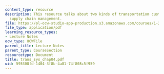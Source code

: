 ```yaml
---
content_type: resource
description: This resource talks about two kinds of transportation customers, and
  supply chain management.
file: https://ol-ocw-studio-app-production.s3.amazonaws.com/courses/1-221j-transportation-systems-fall-2004/595308fd14043f8b4a8174f808c5f959_trans_sys_chap04.pdf
file_type: application/pdf
learning_resource_types:
- Lecture Notes
ocw_type: OCWFile
parent_title: Lecture Notes
parent_type: CourseSection
resourcetype: Document
title: trans_sys_chap04.pdf
uid: 595308fd-1404-3f8b-4a81-74f808c5f959
---
```

